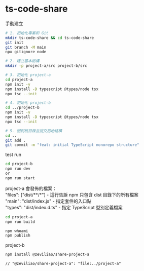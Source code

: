 # ts-code-share
手動建立
```bash
# 1. 初始化專案和 Git
mkdir ts-code-share && cd ts-code-share
git init
git branch -M main
npx gitignore node

# 2. 建立基本結構
mkdir -p project-a/src project-b/src

# 3. 初始化 project-a
cd project-a
npm init -y
npm install -D typescript @types/node tsx
npx tsc --init

# 4. 初始化 project-b
cd ../project-b
npm init -y
npm install -D typescript @types/node tsx
npx tsc --init

# 5. 回到根目錄並提交初始結構
cd ..
git add .
git commit -m "feat: initial TypeScript monorepo structure"

```
test run
```bash
cd project-b
npm run dev
or
npm run start
```

project-a
會發佈的檔案：  
"files": ["dist/**/*"] - 這行告訴 npm 只包含 dist 目錄下的所有檔案  
"main": "dist/index.js" - 指定套件的入口點  
"types": "dist/index.d.ts" - 指定 TypeScript 型別定義檔案 

```bash
cd project-a
npm run build

npm whoami
npm publish
```

project-b
```bash
npm install @zeviliao/share-project-a
```


    // "@zeviliao/share-project-a": "file:../project-a"